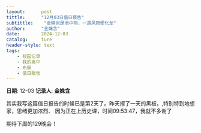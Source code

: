 ```yaml
---
layout:      post
tittle:      "12月03日值日报告"
subtittle:    "金鳞岂是池中物，一遇风雨便化龙"
author:      "金姝含"
date:        2024-12-03
catalog:     ture
header-style: text
tags: 
    - 校园记录
    - 我的高中
    - 东辰
    - 值日报告
---
```


**日期**: 12-03
**记录人**: **金姝含**

其实我写这篇值日报告的时候已是第2天了。昨天擦了一天的黑板，,特别特到地想家，思绪更加浓烈、
因为正在上历史课，时间09:53:47，我就不多谢了

期待下周的129晚会！
